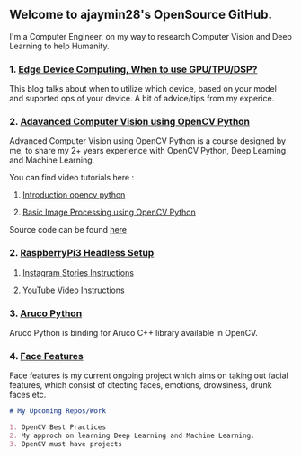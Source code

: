 ## Welcome to ajaymin28's OpenSource GitHub.

I'm a Computer Engineer, on my way to research Computer Vision and Deep Learning to help Humanity.

### 1. [Edge Device Computing, When to use GPU/TPU/DSP?](https://cvforeveryone28.blogspot.com/2021/01/the-era-of-edge-computing-utilizing.html)

This blog talks about when to utilize which device, based on your model and suported ops of your device. A bit of advice/tips from my experice.

### 2. [Adavanced Computer Vision using OpenCV Python](https://github.com/ajaymin28/Advanced-Computer-Vision-using-OpenCV-Python)

Advanced Computer Vision using OpenCV Python is a course designed by me, to share my 2+ years experience with OpenCV Python, Deep Learning and Machine Learning.


You can find video tutorials here : 
1. [Introduction opencv python](https://www.youtube.com/playlist?list=PLwRoxHWReaEhVFjTeKlifKUimbw6ZyV7K)

2. [Basic Image Processing using OpenCV Python](https://www.youtube.com/playlist?list=PLwRoxHWReaEiW7Jre38mlmzCZr2GPetIs)

Source code can be found [here](https://github.com/ajaymin28/Advanced-Computer-Vision-using-OpenCV-Python)

### 2. [RaspberryPi3 Headless Setup](https://www.youtube.com/playlist?list=PLwRoxHWReaEj30e1XPHCDIwTnX-9c1rP-)

1. [Instagram Stories Instructions](https://www.instagram.com/stories/highlights/18084119950173813/)

2. [YouTube Video Instructions](https://www.youtube.com/playlist?list=PLwRoxHWReaEj30e1XPHCDIwTnX-9c1rP-)

### 3. [Aruco Python](https://github.com/ajaymin28/Aruco_python)

Aruco Python is binding for Aruco C++ library available in OpenCV.

### 4. [Face Features](https://face-features.herokuapp.com/)

Face features is my current ongoing project which aims on taking out facial features, which consist of dtecting faces, emotions, drowsiness, drunk faces etc.


```markdown
# My Upcoming Repos/Work 

1. OpenCV Best Practices
2. My approch on learning Deep Learning and Machine Learning.
3. OpenCV must have projects

```
